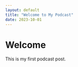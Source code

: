 ```yaml
---
layout: default
title: "Welcome to My Podcast"
date: 2023-10-01
---
```

# Welcome
This is my first podcast post.
